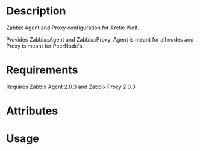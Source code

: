 Description
===========

Zabbix Agent and Proxy configuration for Arctic Wolf.

Provides Zabbix::Agent and Zabbix::Proxy. Agent is meant for all nodes and Proxy is meant for PeerNode's.

Requirements
============

Requires Zabbix Agent 2.0.3 and Zabbix Proxy 2.0.3

Attributes
==========

Usage
=====

